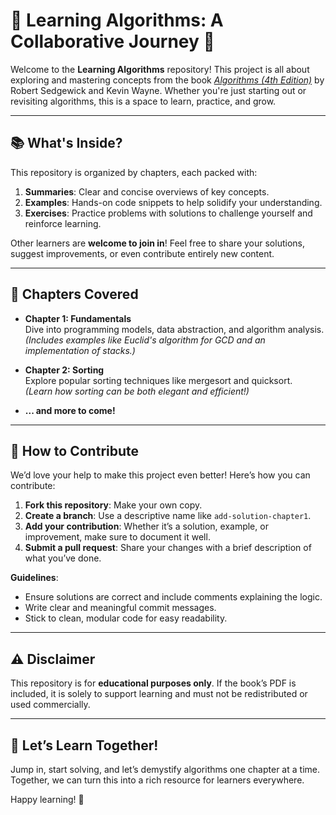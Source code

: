 # 🌟 Learning Algorithms: A Collaborative Journey 🌟

Welcome to the **Learning Algorithms** repository! This project is all about exploring and mastering concepts from the book [*Algorithms (4th Edition)*](https://algs4.cs.princeton.edu/) by Robert Sedgewick and Kevin Wayne. Whether you're just starting out or revisiting algorithms, this is a space to learn, practice, and grow.

---

## 📚 What's Inside?

This repository is organized by chapters, each packed with:
1. **Summaries**: Clear and concise overviews of key concepts.
2. **Examples**: Hands-on code snippets to help solidify your understanding.
3. **Exercises**: Practice problems with solutions to challenge yourself and reinforce learning.

Other learners are **welcome to join in**! Feel free to share your solutions, suggest improvements, or even contribute entirely new content.

---

## 📖 Chapters Covered

- **Chapter 1: Fundamentals**  
  Dive into programming models, data abstraction, and algorithm analysis.  
  *(Includes examples like Euclid's algorithm for GCD and an implementation of stacks.)*

- **Chapter 2: Sorting**  
  Explore popular sorting techniques like mergesort and quicksort.  
  *(Learn how sorting can be both elegant and efficient!)*

- **... and more to come!**

---

## 🤝 How to Contribute

We’d love your help to make this project even better! Here’s how you can contribute:
1. **Fork this repository**: Make your own copy.
2. **Create a branch**: Use a descriptive name like `add-solution-chapter1`.
3. **Add your contribution**: Whether it’s a solution, example, or improvement, make sure to document it well.
4. **Submit a pull request**: Share your changes with a brief description of what you’ve done.

**Guidelines**:
- Ensure solutions are correct and include comments explaining the logic.
- Write clear and meaningful commit messages.
- Stick to clean, modular code for easy readability.

---

## ⚠️ Disclaimer

This repository is for **educational purposes only**. If the book’s PDF is included, it is solely to support learning and must not be redistributed or used commercially.

---

## 🚀 Let’s Learn Together!

Jump in, start solving, and let’s demystify algorithms one chapter at a time. Together, we can turn this into a rich resource for learners everywhere.

Happy learning! 🌟
